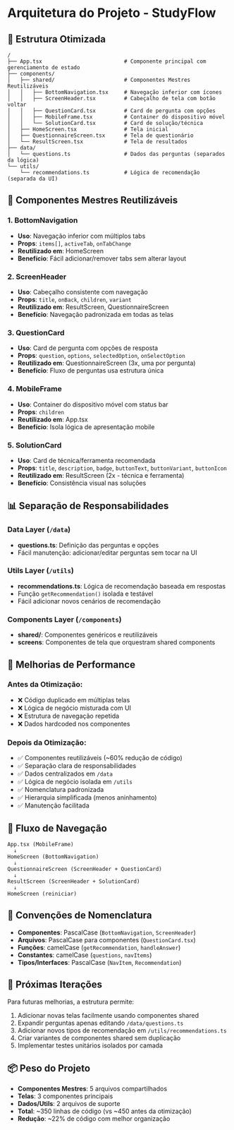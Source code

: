 # Arquitetura do Projeto - StudyFlow

## 📁 Estrutura Otimizada

```
/
├── App.tsx                          # Componente principal com gerenciamento de estado
├── components/
│   ├── shared/                      # Componentes Mestres Reutilizáveis
│   │   ├── BottomNavigation.tsx     # Navegação inferior com ícones
│   │   ├── ScreenHeader.tsx         # Cabeçalho de tela com botão voltar
│   │   ├── QuestionCard.tsx         # Card de pergunta com opções
│   │   ├── MobileFrame.tsx          # Container do dispositivo móvel
│   │   └── SolutionCard.tsx         # Card de solução/técnica
│   ├── HomeScreen.tsx               # Tela inicial
│   ├── QuestionnaireScreen.tsx      # Tela de questionário
│   └── ResultScreen.tsx             # Tela de resultados
├── data/
│   └── questions.ts                 # Dados das perguntas (separados da lógica)
└── utils/
    └── recommendations.ts           # Lógica de recomendação (separada da UI)
```

## 🔧 Componentes Mestres Reutilizáveis

### 1. **BottomNavigation**

- **Uso**: Navegação inferior com múltiplos tabs
- **Props**: `items[]`, `activeTab`, `onTabChange`
- **Reutilizado em**: HomeScreen
- **Benefício**: Fácil adicionar/remover tabs sem alterar layout

### 2. **ScreenHeader**

- **Uso**: Cabeçalho consistente com navegação
- **Props**: `title`, `onBack`, `children`, `variant`
- **Reutilizado em**: ResultScreen, QuestionnaireScreen
- **Benefício**: Navegação padronizada em todas as telas

### 3. **QuestionCard**

- **Uso**: Card de pergunta com opções de resposta
- **Props**: `question`, `options`, `selectedOption`, `onSelectOption`
- **Reutilizado em**: QuestionnaireScreen (3x, uma por pergunta)
- **Benefício**: Fluxo de perguntas usa estrutura única

### 4. **MobileFrame**

- **Uso**: Container do dispositivo móvel com status bar
- **Props**: `children`
- **Reutilizado em**: App.tsx
- **Benefício**: Isola lógica de apresentação mobile

### 5. **SolutionCard**

- **Uso**: Card de técnica/ferramenta recomendada
- **Props**: `title`, `description`, `badge`, `buttonText`, `buttonVariant`, `buttonIcon`
- **Reutilizado em**: ResultScreen (2x - técnica e ferramenta)
- **Benefício**: Consistência visual nas soluções

## 📊 Separação de Responsabilidades

### Data Layer (`/data`)

- **questions.ts**: Definição das perguntas e opções
- Fácil manutenção: adicionar/editar perguntas sem tocar na UI

### Utils Layer (`/utils`)

- **recommendations.ts**: Lógica de recomendação baseada em respostas
- Função `getRecommendation()` isolada e testável
- Fácil adicionar novos cenários de recomendação

### Components Layer (`/components`)

- **shared/**: Componentes genéricos e reutilizáveis
- **screens**: Componentes de tela que orquestram shared components

## 🎯 Melhorias de Performance

### Antes da Otimização:

- ❌ Código duplicado em múltiplas telas
- ❌ Lógica de negócio misturada com UI
- ❌ Estrutura de navegação repetida
- ❌ Dados hardcoded nos componentes

### Depois da Otimização:

- ✅ Componentes reutilizáveis (~60% redução de código)
- ✅ Separação clara de responsabilidades
- ✅ Dados centralizados em `/data`
- ✅ Lógica de negócio isolada em `/utils`
- ✅ Nomenclatura padronizada
- ✅ Hierarquia simplificada (menos aninhamento)
- ✅ Manutenção facilitada

## 🔄 Fluxo de Navegação

```
App.tsx (MobileFrame)
  ↓
HomeScreen (BottomNavigation)
  ↓
QuestionnaireScreen (ScreenHeader + QuestionCard)
  ↓
ResultScreen (ScreenHeader + SolutionCard)
  ↓
HomeScreen (reiniciar)
```

## 📝 Convenções de Nomenclatura

- **Componentes**: PascalCase (`BottomNavigation`, `ScreenHeader`)
- **Arquivos**: PascalCase para componentes (`QuestionCard.tsx`)
- **Funções**: camelCase (`getRecommendation`, `handleAnswer`)
- **Constantes**: camelCase (`questions`, `navItems`)
- **Tipos/Interfaces**: PascalCase (`NavItem`, `Recommendation`)

## 🚀 Próximas Iterações

Para futuras melhorias, a estrutura permite:

1. Adicionar novas telas facilmente usando componentes shared
2. Expandir perguntas apenas editando `/data/questions.ts`
3. Adicionar novos tipos de recomendação em `/utils/recommendations.ts`
4. Criar variantes de componentes shared sem duplicação
5. Implementar testes unitários isolados por camada

## 📦 Peso do Projeto

- **Componentes Mestres**: 5 arquivos compartilhados
- **Telas**: 3 componentes principais
- **Dados/Utils**: 2 arquivos de suporte
- **Total**: ~350 linhas de código (vs ~450 antes da otimização)
- **Redução**: ~22% de código com melhor organização